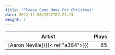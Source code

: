 ```yaml
---
title: "Please Come Home For Christmas"
date: 2022-12-08/2022T07:21:13
weight: 7
---
```




 Artist | Plays 
----- | -----:
[Aaron Neville]({{< ref "a384">}}) | 65
